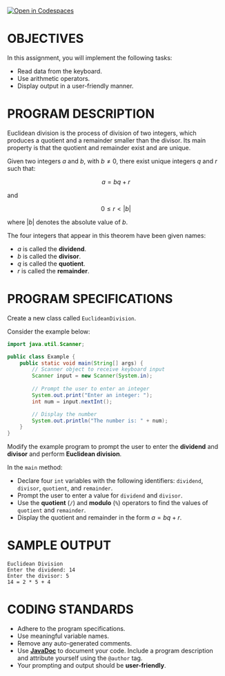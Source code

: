 [![Open in Codespaces](https://classroom.github.com/assets/launch-codespace-2972f46106e565e64193e422d61a12cf1da4916b45550586e14ef0a7c637dd04.svg)](https://classroom.github.com/open-in-codespaces?assignment_repo_id=18151468)
# OBJECTIVES
In this assignment, you will implement the following tasks:  
- Read data from the keyboard.  
- Use arithmetic operators.  
- Display output in a user-friendly manner.  

# PROGRAM DESCRIPTION
Euclidean division is the process of division of two integers, which produces a quotient and a remainder smaller than the divisor. Its main property is that the quotient and remainder exist and are unique.  

Given two integers $a$ and $b$, with $b \neq 0$, there exist unique integers $q$ and $r$ such that:  

$$
a = bq + r
$$

and  

$$
0 \leq r < |b|
$$

where $|b|$ denotes the absolute value of $b$.  

The four integers that appear in this theorem have been given names:  
- $a$ is called the **dividend**.  
- $b$ is called the **divisor**.  
- $q$ is called the **quotient**.  
- $r$ is called the **remainder**.  

# PROGRAM SPECIFICATIONS
Create a new class called `EuclideanDivision`.  

Consider the example below:  

```java
import java.util.Scanner;

public class Example {
    public static void main(String[] args) {
        // Scanner object to receive keyboard input
        Scanner input = new Scanner(System.in);
        
        // Prompt the user to enter an integer
        System.out.print("Enter an integer: ");
        int num = input.nextInt();

        // Display the number
        System.out.println("The number is: " + num);
    }
}
```

Modify the example program to prompt the user to enter the **dividend** and **divisor** and perform **Euclidean division**.  

In the `main` method:  
- Declare four `int` variables with the following identifiers: `dividend`, `divisor`, `quotient`, and `remainder`.  
- Prompt the user to enter a value for `dividend` and `divisor`.  
- Use the **quotient** (`/`) and **modulo** (`%`) operators to find the values of `quotient` and `remainder`.  
- Display the quotient and remainder in the form $a = bq + r$.

# SAMPLE OUTPUT
```
Euclidean Division
Enter the dividend: 14
Enter the divisor: 5
14 = 2 * 5 + 4
```

# CODING STANDARDS
- Adhere to the program specifications.  
- Use meaningful variable names.  
- Remove any auto-generated comments.  
- Use [**JavaDoc**](https://en.wikipedia.org/wiki/Javadoc) to document your code. Include a program description and attribute yourself using the `@author` tag.  
- Your prompting and output should be **user-friendly**.  
